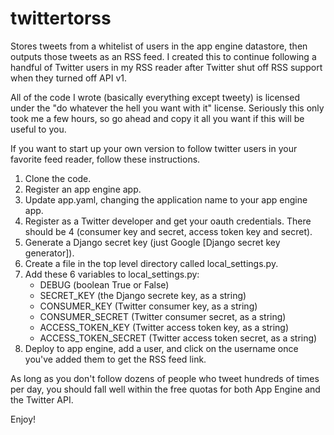 twittertorss
============

Stores tweets from a whitelist of users in the app engine datastore, then
outputs those tweets as an RSS feed. I created this to continue following
a handful of Twitter users in my RSS reader after Twitter shut off RSS support
when they turned off API v1.

All of the code I wrote (basically everything except tweety) is licensed under
the "do whatever the hell you want with it" license.  Seriously this only took
me a few hours, so go ahead and copy it all you want if this will be useful to
you.

If you want to start up your own version to follow twitter users in your
favorite feed reader, follow these instructions.

1. Clone the code.
2. Register an app engine app.
3. Update app.yaml, changing the application name to your app engine app.
4. Register as a Twitter developer and get your oauth credentials. There should
   be 4 (consumer key and secret, access token key and secret).
5. Generate a Django secret key (just Google [Django secret key generator]).
6. Create a file in the top level directory called local_settings.py.
7. Add these 6 variables to local_settings.py:
   - DEBUG (boolean True or False)
   - SECRET_KEY (the Django secrete key, as a string)
   - CONSUMER_KEY (Twitter consumer key, as a string)
   - CONSUMER_SECRET (Twitter consumer secret, as a string)
   - ACCESS_TOKEN_KEY (Twitter access token key, as a string)
   - ACCESS_TOKEN_SECRET (Twitter access token secret, as a string)
8. Deploy to app engine, add a user, and click on the username once you've
   added them to get the RSS feed link.

As long as you don't follow dozens of people who tweet hundreds of times per
day, you should fall well within the free quotas for both App Engine and the
Twitter API.

Enjoy!
